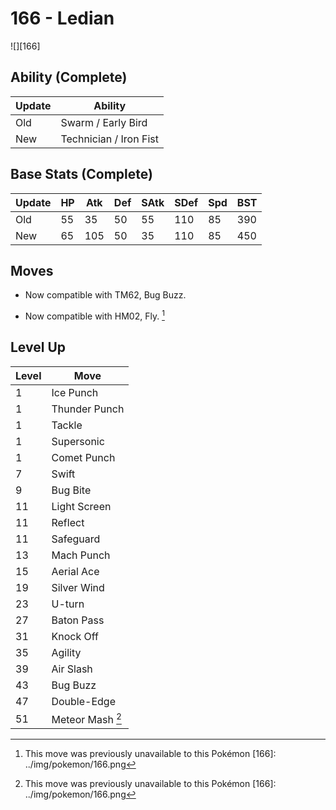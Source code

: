 # 166 - Ledian
![][166]

## Ability (Complete)

Update | Ability
---    | ---
Old    | Swarm / Early Bird
New    | Technician / Iron Fist

## Base Stats (Complete)

Update | HP | Atk | Def | SAtk | SDef | Spd | BST
---    | ---| --- | --- | ---  | ---  | --- | ---
Old    | 55 |  35 |  50 |  55  |  110  |  85  |  390
New    | 65 |  105 |  50 |  35  |  110  |  85  |  450

## Moves

 - Now compatible with TM62, Bug Buzz.

 - Now compatible with HM02, Fly. [^1]

## Level Up

Level | Move
---   | ---
  1   | Ice Punch
  1   | Thunder Punch
  1   | Tackle
  1   | Supersonic
  1   | Comet Punch
  7   | Swift
  9   | Bug Bite
 11   | Light Screen
 11   | Reflect
 11   | Safeguard
 13   | Mach Punch
 15   | Aerial Ace
 19   | Silver Wind
 23   | U-turn
 27   | Baton Pass
 31   | Knock Off
 35   | Agility
 39   | Air Slash
 43   | Bug Buzz
 47   | Double-Edge
 51   | Meteor Mash [^1]

[^1]: This move was previously unavailable to this Pokémon
[166]: ../img/pokemon/166.png
